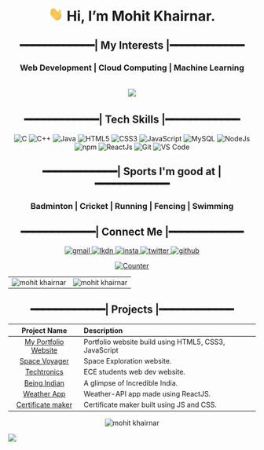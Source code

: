  <h1 align="center"><img src="https://github.com/ABSphreak/ABSphreak/blob/master/gifs/Hi.gif" width="30px"> Hi, I’m Mohit Khairnar.</h1>

<h2 align="center">
━━━━━━━━━━━━| My Interests |━━━━━━━━━━━━</h2>
  <h3 align="center">Web Development | Cloud Computing | Machine Learning</h3>
  <h2 align="center">
<img src="https://user-images.githubusercontent.com/79041510/139594234-4ae2f798-9f5c-47ef-bd85-9586cdae173f.png" >





 <h2 align="center">
━━━━━━━━━━━━| Tech Skills |━━━━━━━━━━━━</h2>

 <p align="center"> 
<img alt="C" src="https://img.shields.io/badge/c-%2300599C.svg?&style=for-the-badge&logo=c&logoColor=white" />
<img alt="C++" src="https://img.shields.io/badge/c++-%2300599C.svg?&style=for-the-badge&logo=c%2B%2B&ogoColor=white" />
 <img alt="Java" src="https://img.shields.io/badge/java-%23ED8B00.svg?&style=for-the-badge&logo=java&logoColor=white" />
<img alt="HTML5" src="https://img.shields.io/badge/html5-%23E34F26.svg?&style=for-the-badge&logo=html5&logoColor=white" />
 <img alt="CSS3" src="https://img.shields.io/badge/css3-%231572B6.svg?&style=for-the-badge&logo=css3&logoColor=white" />
 <img alt="JavaScript" src="https://img.shields.io/badge/javascript-%23323330.svg?&style=for-the-badge&logo=javascript&logoColor=%23F7DF1E" />
<img alt="MySQL" src="https://img.shields.io/badge/MySQL-00000F?style=for-the-badge&logo=mysql&logoColor=white" />
 <img alt="NodeJs" src="https://img.shields.io/badge/Node.js-339933?style=for-the-badge&logo=nodedotjs&logoColor=white" />
    <img alt="npm" src="https://img.shields.io/badge/npm-CB3837?style=for-the-badge&logo=npm&logoColor=white" />
    <img alt="ReactJs" src="https://img.shields.io/badge/React-20232A?style=for-the-badge&logo=react&logoColor=61DAFB" />
    <img alt="Git" src="https://img.shields.io/badge/Git-F05032?style=for-the-badge&logo=git&logoColor=white" />
    <img alt="VS Code" src="https://img.shields.io/badge/Visual_Studio_Code-0078D4?style=for-the-badge&logo=visual%20studio%20code&logoColor=white" />
    
</p>
	<h2 align="center" >━━━━━━━━━━━━| Sports I'm good at |━━━━━━━━━━━━</h2>
  <h3 align="center">Badminton | Cricket | Running | Fencing | Swimming </h3>

 <h2 align="center">
━━━━━━━━━━━━| Connect Me |━━━━━━━━━━━━</h2>
<p align="center">
 <a href="https://mvk1407@gmail.com"><img alt="gmail" src="https://img.shields.io/badge/Gmail-D14836?style=for-the-badge&logo=gmail&logoColor=white"/> 
 <a href="https://www.linkedin.com/in/mohit-k-74199a137"><img alt="lkdn" src="https://img.shields.io/badge/LinkedIn-0077B5?style=for-the-badge&logo=linkedin&logoColor=white"/>
<a href="https://www.instagram.com/mohitt_khairnar/"><img alt="insta" src="https://img.shields.io/badge/Instagram-E4405F?style=for-the-badge&logo=instagram&logoColor=white"/>
<a href="https://twitter.com/MohitKhairnar12"><img alt="twitter" src="https://img.shields.io/badge/Twitter-1DA1F2?style=for-the-badge&logo=twitter&logoColor=white"/>
<a href="https://github.com/mohittk"><img alt="github" src="https://img.shields.io/badge/GitHub-100000?style=for-the-badge&logo=github&logoColor=white"/>
	</p>

<p align="center">
<a href="https://github.com/mohittk"><img alt="Counter"src="https://visitor-badge.glitch.me/badge?page_id=mohittk.visitor-badge" /></a>
</p>

<table align="center">
  <tr>
   
<td><img src="https://github-readme-stats.vercel.app/api?username=mohittk&theme=blue-green&show_icons=true" alt="mohit khairnar" />
    <td><img src="https://github-readme-stats.vercel.app/api/top-langs/?username=mohittk&langs_count=8&theme=blue-green" alt="mohit khairnar" /></td>
  </tr>
</table>
 <h2 align="center">
━━━━━━━━━━━━| Projects |━━━━━━━━━━━━</h2>


| Project Name      | Description | 
| :---:        |    :----   |  
| [My Portfolio Website](https://mohittk.github.io/)     | Portfolio website build using HTML5, CSS3, JavaScript
| [Space Voyager](https://space-voyager.vercel.app)     | Space Exploration website.
| [Techtronics](https://techtronics.vercel.app)     | ECE students web dev website.
| [Being Indian](https://being-indian.netlify.app)     | A glimpse of Incredible India.
| [Weather App](https://mohittk.github.io/React-Weather-App/)     | Weather-API app made using ReactJS.
| [Certificate maker](https://neos-certificate-maker.netlify.app/)     | Certificate maker built using JS and CSS.
	


<div align="center">
<p><img align="center" src="https://github-readme-streak-stats.herokuapp.com/?user=mohittk&theme=dark" alt="mohit khairnar" /></p>
  </div>

<a href="https://git.io/mohittk"><img src="https://activity-graph.herokuapp.com/graph?username=mohittk&theme=nord" /></a>
	


